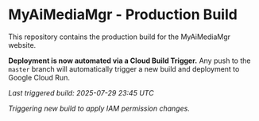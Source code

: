 # MyAiMediaMgr - Production Build

This repository contains the production build for the MyAiMediaMgr website.

**Deployment is now automated via a Cloud Build Trigger.** Any push to the `master` branch will automatically trigger a new build and deployment to Google Cloud Run.

*Last triggered build: 2025-07-29 23:45 UTC*

*Triggering new build to apply IAM permission changes.*
